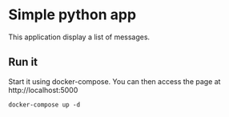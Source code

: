 # Simple python app

This application display a list of messages.

## Run it

Start it using docker-compose. You can then access the page at http://localhost:5000

```
docker-compose up -d
```
